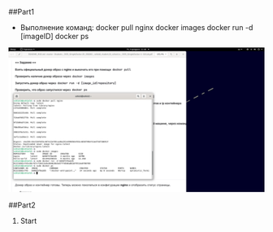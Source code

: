 ##Part1
- Выполнение команд:
docker pull nginx
docker images
docker run -d [imageID]
docker ps 

![pull image run ps](./screensTemp/docker_pull_nginx.png)

##Part2
1. Start

